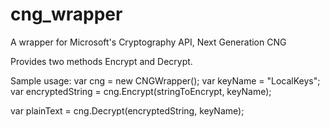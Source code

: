 # cng_wrapper
A wrapper for Microsoft's Cryptography API, Next Generation CNG

Provides two methods Encrypt and Decrypt.

Sample usage:
  var cng = new CNGWrapper();
  var keyName = "LocalKeys";
  var encryptedString = cng.Encrypt(stringToEncrypt, keyName);
  
  var plainText = cng.Decrypt(encryptedString, keyName);
